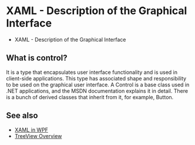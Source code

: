 ﻿<!--
//________________________________________________________________________________________________________________________
//
//  Copyright (C) 2024, Mariusz Postol LODZ POLAND.
//
//  To be in touch join the community by pressing the `Watch` button and get started commenting using the discussion panel at
//
//  https://github.com/mpostol/TP/discussions/182
//
//  by introducing yourself and telling us what you do with this community.
//_________________________________________________________________________________________________________________________
-->

# XAML - Description of the Graphical Interface

- XAML - Description of the Graphical Interface

## What is control?

It is a type that encapsulates user interface functionality and is used in client-side applications. This type has associated shape and responsibility to be used on the graphical user interface. A Control is a base class used in .NET applications, and the MSDN documentation explains it in detail. There is a bunch of derived classes that inherit from it, for example, Button.

## See also

- [XAML in WPF](https://docs.microsoft.com/dotnet/framework/wpf/advanced/xaml-in-wpf)
- [TreeView Overview](https://docs.microsoft.com/dotnet/framework/wpf/controls/treeview-overview?view=netframework-4.7.2)

<!-- 
# Dane graficzne - Generowanie Interfejsu Graficznego

- [Dane graficzne - Generowanie Interfejsu Graficznego](#dane-graficzne---generowanie-interfejsu-graficznego)
  - [Wprowadzenie](#wprowadzenie)
    - [Wstęp](#wstęp)
    - [Wybór Technologii](#wybór-technologii)
    - [Uruchomienie programu](#uruchomienie-programu)
  - [Praca z kodem](#praca-z-kodem)
    - [Śledzenie Zmian](#śledzenie-zmian)
    - [Czemu xml](#czemu-xml)
    - [Integracja funkcjonalności i grafiki](#integracja-funkcjonalności-i-grafiki)
    - [Klasa częściowa](#klasa-częściowa)
    - [xaml-semantyka - tworzenie nowych obiektów](#xaml-semantyka---tworzenie-nowych-obiektów)
    - [Kontrolka i renderowanie](#kontrolka-i-renderowanie)
    - [GUI jako drzewo kontrolek](#gui-jako-drzewo-kontrolek)
    - [Co to jest kontrolka](#co-to-jest-kontrolka)
    - [Kompilacja xaml](#kompilacja-xaml)
    - [Konwersja xaml na CSharp](#konwersja-xaml-na-csharp)
    - [Refleksja](#refleksja)
  - [Sekwencja uruchomienia](#sekwencja-uruchomienia)
  - [Praca domowa](#praca-domowa)
  - [Zakończenie](#zakończenie)

## Wprowadzenie

W tej lekcji kontynuujemy cykl dedykowany omówieniu wybranych zagadnień związanych z reprezentacją informacji procesowej w postaci graficznej. W trakcie poprzedniej lekcji omówiliśmy ogólne zagadnienia dotyczące metodyki projektowania graficznego interfejsu użytkownika. Teraz omówimy zagadnienia związane z generowaniem grafiki, która jest dopasowana do automatyzowanego procesu biznesowego. Wygenerowanie takiej grafiki wymaga formalnego opisu. W trakcie tej lekcji będziemy odwoływać się do języka Extensible Application Markup Language, w skrócie xaml. On właśnie służy do tego, aby formalnie opisać to co widzimy na ekranie. Nowy język, to brzmi niepokojąco, tym bardziej, że poznanie tego języka jest poza zakresem kursu. Na szczęście jego pogłębiona znajomość nie jest wymagana. To nie jest warunek konieczny do zrozumienia żadnej z lekcji w tej grupie tematycznej.

### Wstęp

Zacznijmy od kilu definicji, wyjaśnień i wskazania kierunków poszukiwań nowych rozwiązań, w zakresie generowania graficznego interfejsu użytkownika na podstawie jego formalnego opisu, który my programiści możemy jakoś wkomponować w cały program. Pamiętajmy, że nadal celem jest rozdzielenie odpowiedzialności.

Obrazek jest ciągiem kolorowych pikseli. Muszą one się komponować w taki sposób, aby reprezentować wybrane informacje procesu, tzn. jego stan lub zachowanie. Podobnie jak w przypadku danych rezydujących w pamięci, których przecież nie przetwarzamy odwołując się bezpośrednio do ich binarnej reprezentacji, również graficzny interfejs użytkownika (w skrócie GUI od angielskiego graphical user interface) nie tworzymy mozolnie składając piksele w spójną kompozycję. Co więcej, jak wspomniałem wcześniej GUI stanowi pulpit sterujący przebiegiem procesu, więc musi również zachowywać się dynamicznie, a w tym umożliwiać wprowadzanie danych i wydawanie poleceń.

### Wybór Technologii

Kolejnym problemem jest zatem, jak zapewnić odpowiedni poziom abstrakcji, tzn. ukryć szczegóły związane z powstawaniem obrazka. Podobnie jak w każdym przypadku, aby nasze rozważania były osadzone na praktycznych przykładach musimy użyć konkretnej technologii. Wybrałem Windows Presentation Foundation (w skrócie bardziej swojsko brzmiący skrót WPF), ale postaram się, byśmy niezależnie od tego wyboru nie stracili ogólności rozważań. Ważnym elementem składowym tej technologii jest właśnie język xaml, który użyjemy, aby ten wspomniany poziom abstrakcji uzyskać. Omówienie WPF wymaga osobnego kursu, a my pozostaniemy możliwie blisko zagadnieniom związanym z praktyką wykorzystania języka CSharp.

### Uruchomienie programu

Może to zabrzmi na początku zagadkowo, ale to że graficzny interfejs użytkownika jest elementem programu jest czymś oczywistym dla wszystkich. Nie dla wszystkich jest już natomiast takie oczywiste to, że nie jest on integralną częścią procesu realizującego program. Popatrzmy jeszcze raz na rysunek, gdzie widzimy GUI jako coś zewnętrznego w stosunku do procesu. Podobnie jak dane strumieniowe i strukturalne. Interfejs ten może nawet powstać na innej fizycznej maszynie. W takim przypadku dodatkowo trzeba uwzględnić konieczność komunikacji pomiędzy maszynami. W konsekwencji na interfejs i działający program musimy patrzeć jak na dwa niezależne byty działające w asynchronicznych środowiskach. Więc problemem jest jak synchronizować jago zawartość i zachowanie z przebiegiem programu. W tej lekcji nie odpowiemy do końca na to pytanie, a jedynie omówimy jaka jest relacja pomiędzy jego powstaniem i czasem życia instancji programu. Dwustronna synchronizacja to już temat dla następne lekcji.

## Praca z kodem

### Śledzenie Zmian

Wróćmy na chwilę do poprzedniej lekcji, w trakcie której korzystając z niezależnego programu Blend pracowaliśmy nad wyglądem obrazka generowanego przez przykładowy program Po zakończeniu pracy w programie Blend, możemy wrócić do tworzenia tekstu programu, czyli wrócić do Visual Studio. Tu dodatkowa uwaga, Blend to niezależny program, który można uruchomić korzystając z interfejsu systemu operacyjnego, a w tym z menu kontekstowego przeglądarki plików. Jest on niezależny przy zastrzeżeniu, że wyniki jego pracy da się wrzucić do repozytorium jako integralna część całego programu i śledzić historię jego zmian. To będzie możliwe tylko wtedy, jeśli wynik jego działania będą tekstem. To dziś nasz, programistów postulat, który musi być przestrzegany bez żadnych kompromisów. To dodatkowy powód, dlaczego formaty graficzne jak gif, JPG i pliki PowerPoint, żeby ograniczyć się tylko do popularnych rozwiązań ustalania wyglądu GUI, to generalnie zły pomysł.

Zobaczmy zatem jak ten postulat jest zrealizowany w proponowanym scenariuszu. Po powrocie do Visual Studio możemy zauważyć, że zmienił się jeden z plików. Po jego otwarciu w edytorze widzimy, że to plik o składni xml, a więc plik tekstowy, choć obok jest podobny obrazek ja poprzednio. Zamykam obrazek, bo jako programiści koncentrujemy się na samy tekście. Tu jednak trzeba zauważyć, że relacja obrazek tekst istnieje, teraz tylko trzeba ją określić. Przechodząc do folderu, gdzie znajduje się ten plik, możemy dokonać analizy jego zmian. Korzystając z narzędzia, które akurat mam zainstalowane mogę te różnice pokazać. Zmiany są na czerwono. Przy okazji, tu widzimy kolejny przykład GUI, czyli informacji procesowej reprezentowanej graficznie. U mnie procesem jest tekst programu w trakcie jego edycji. W tej reprezentacji każda litera to kompozycja pikseli, a czerwony kolor to informacja – tu jest zmiana. Proponuję nie tracić cennego czasu na analizowanie samych zmian w pliku. Lepiej ten czas poświęcić na zrozumienie treści i roli tego dokumentu, jako pewnego fragmentu naszego programu. Wróćmy zatem do Visual Studio.

### Czemu xml

Pewnie pierwszym zaskoczeniem jest to, że zamiast CSharp mamy xml. Są tego co najmniej dwa powody. Pierwszym jest to, że proces renderingu grafiki nie jest związany z implementacją algorytmów akurat w języku CSharp. Jak to wielokrotnie podkreślałem jest wiele języków, które możemy wykorzystać w tym celu. Więc pierwszy powód to przenośność rezultatu pracy. Drugi powód jest związany z użyciem edytora Blend, więc jakiegoś narzędzia programowego. Przypomnę, że standard xml, tak w ogóle powstał jako język przeznaczony do wymiany danych pomiędzy programami, czyli do integracji aplikacji. Tu widzimy, jak to działa w praktyce dla Blend i Visual Studio. Blend i Visual Studio to właśnie dwa niezależne programy, których funkcjonalność jest kompatybilna względem siebie.

### Integracja funkcjonalności i grafiki

Z punktu widzenia projektowania grafiki fakt, że mamy do czynienia z xml nas specjalnie nie powinien martwić. Wystarczy, że osoby znające się na kolorach i kształtach dadzą nam wygenerowany plik, który my dołączymy do projektu i nich Visual Studio zrobi resztę. No niestety to podejście jest zbyt piękne, by było realne. Cały ten misterny plan rozbija się o fakt, że prędzej czy później - a jak się możemy domyślać raczej prędzej - musimy zacząć mówić o integracji obrazka z funkcjonalnością procesową, a więc to za co nam płacą. Funkcjonalność to aktualne dane procesowe i zachowanie się interfejsu. My natomiast dane, czyli zbiory dopuszczanych wartości i operacje na nich realizowanych, definiujemy używając typów i o nich musimy zacząć mówić.

### Klasa częściowa

Szukanie rozwiązania tego dylematu, co nasze, a co wynik działania jakiegoś edytora, rozpoczniemy od zauważenia pozornie błahego faktu, a mianowicie plik, który edytowaliśmy jest połączony w parę z innym plikiem. Jak otworzymy jego parę w edytorze to stwierdzamy, że jest to tekst CSharp. Co więcej widzimy słowo partial, więc zawiera on częściową definicję klasy. A może te dwa pliki tworzą jedną klasę, jeden typ zgodnie z tym o czym mówiliśmy poprzednio w temacie definicji częściowych, czyli partial. W omawianych poprzednio przypadkach definicji częściowych pokazywałem, że ostateczna definicja powstaje w wyniku zmieszania tekstu poszczególnych części. To ma sens tylko wtedy, jeśli części są napisane w tym samym języku, więc mają tą samą składnię i semantykę. W rozważanym przypadku to oczywiście nie jest spełnione. Tu próba mieszania tekstów o różnych składniach musi doprowadzić do rezultatu, który nie jest zgodny z żadnym językiem. Wróćmy zatem do poprzedniego pliku xml. Nasze podejrzenia się potwierdzają,  bo jak widzimy, w pierwszym elemencie tego pliku jest atrybut `class` i nazwa klasy częściowej, która jest połączona w parę.

### xaml-semantyka - tworzenie nowych obiektów

Składnia i semantyka plików xml zdefiniowana przez specyfikację tego standardu nie jest wystarczająca do wyjaśnienia naszych obaw, ale przecież do każdego pliku xml możemy dodać własne reguły semantyczne, które określą przykładowo, co tu oznacza słowo `Grid`. Z menu kontekstowego możemy przejść do definicji tego słowa i widzimy, że otwiera się dodatkowe okienko z definicja klasy o tej samej nazwie i gdzie wyróżniony jest konstruktor bezparametrowy dla tej klasy. To pozwala uprawdopodobnić tezę, że znaczenie tego zapisu jest następujące: wywołaj konstruktor bezparametrowy i w konsekwencji utwórz i zainicjuj obiekt tej klasy.
Analizując kolejne elementy i atrybuty tego pliku xml widzimy, że odwołują się one do properties, czyli właściwości tej klasy.

### Kontrolka i renderowanie

Upraszczając, renderowanie to proces tworzenia kompozycji pikseli na ekranie korzystając z jakiegoś opisu – czyli u nas to zamiana tekstu w żywy obraz. Ponieważ układamy piksele na ekranie, to możemy mówić wyłącznie o czasie realizacji programu. W przypadku programowania obiektowego ten jakiś opis istniejący w trakcie realizacji programu musi być zbiorem obiektów połączonych w strukturę, a więc grafem. Obiekty są tworzone na podstawie typów. Zatem typy, które użyjemy do opisu obrazka muszą mieś wspólną cechę, a mianowicie przypisany kształt. Cały obrazek zatem musi być kompozycją typowych kształtów, które umożliwiają realizację dwóch dodatkowych funkcji, jak wprowadzanie danych i wykonywanie poleceń. Dodatkowo te kształty muszą również dać się adoptować do aktualnych potrzeb, co widzieliśmy w przypadku sposobu wypełnienia wybranego fragmentu ekranu. To wszystko można zrealizować dzięki polimorfizmowi i właściwościom czyli property typów.

### GUI jako drzewo kontrolek

Wróćmy zatem do pliku xaml, w którym widzimy mechanizm tworzenia obiektów. I teraz już wiemy, że tworzone obiekty muszą mieć wspólną cechę, a mianowicie dać się renderować. Skoro powstaje obiekt, to co zrobić z referencją do niego – przykładowo tworzymy obiekt na podstawie definicji klasy Grid. Jeśli nic, to garbage collector zajmie się nim natychmiast by go unicestwi. Przyjmijmy zatem tezę, że każdy obiekt utworzony zgodnie z hierarchią elementów pliku xml to kolekcja obiektów wewnętrznych. W takim przypadku wspomniany obiekt Grid byłby dodany do naszej klasy, ale przecież ona nie jest kolekcją. Tu zauważmy, że dziedziczy ona z klasy Window, która już taką kolekcję może być lub ją zawierać. W rezultacie tworzy się drzewko obiektów, którego elementem centralnym – czyli pniem - jest nasza klasa, która jest klasą częściową i dziedziczy z klasy Window.

### Co to jest kontrolka

Systematyczne omówienie języka xaml to temat na osobny kurs, więc tu przyjmijmy, że dostajemy ten plik jako rezultat działania specjalistów od estetyki, ergonomii i procesu biznesowego. Bez wnikania w szczegóły tego pliku, możemy zauważyć, że utworzony na ekranie obrazek też ma drzewiastą naturę i składa się z obrazków, które dalej składają się z następnych obrazków. W naszym przykładzie okienko to rodzaj tablicy, w komórkach której znajdują się lista, klawisze, pola tekstowe, itd. Innymi słowy każdy obiekt, który utworzyliśmy jest renderowany na ekranie, czyli każda klasa opisująca formalnie ten obiekt musi mieć skojarzony wygląd, więc reguły tworzenia pewnej kompozycji pikseli. Te klasy nazywamy potocznie kontrolkami. Więc nie wchodząc w szczegóły kontrolka to klasa, która implementuje funkcjonalność pozwalającą odwzorować pewien kształt i zachowanie na ekranie.

### Kompilacja xaml

Za wielce prawdopodobny możemy zatem przyjąć scenariusz, w którym plik xml napisany zgodnie z regułami pewnego języka bazującego na składni xml, jest konwertowany do języka CSharp i następnie możemy już te ujednolicone składniowo i semantycznie teksty wymieszać, tworząc z dwóch części ujednoliconą definicję klasę, a więc wrócić do dobrze znanego nam świata programowania w CSharp. Ten nowy język nazywamy xaml. Zgodnie z przedstawionym tu scenariuszem nie musimy nawet tego języka znać. I to by była prawda, gdyby wystarczyło utworzyć statyczny obrazek. My jednak musimy go ożywić, tzn. zobrazować stan procesu i zachowanie procesu przetwarzania, a więc wyświetlić dane procesowe, umożliwić ich edycję i reagować na polecenia użytkownika. Do tego tematu wrócimy w trakcie następnej lekcji. Może nas uspokajać fakt, że oprócz części w xaml mamy część w CSharp, zwaną code-behind i to że skoro kompilator może dokonać konwersji xaml na CSharp, to może my możemy wszystko napisać od razu w CSharp. Odpowiedź na pytanie czy jest to możliwe by nie używać xaml, jest twierdząca, więc pokusa jest duża. Niestety są koszta i to niemałe. Przed przejsciem do ich szacowania, musimy zrozumieć skąd się biorą, ale pamiętajmy, że mamy trzy opcje. Tylko Blend, tylko CSharp i jakaś ich kombinacja.

### Konwersja xaml na CSharp

Żeby te wspomniane poprzednio koszty konwersji zaml na CSharp oszacować i lepiej zrozumieć mechanizmy działania środowiska, musimy popatrzeć, co robi kompilator na podstawie analizy tekstu programu. Zróbmy krótką analizę bez wnikania w szczegóły. W konstruktorze klasy znajdziemy wywołanie metody InitializeComponent, której - na pierwszy rzut oka - nie ma w tekście programu, ale kompilator nie zgłasza błędu, więc gdzieś jest. Z menu kontekstowego przejdźmy do definicji w tekście, gdzie ta metoda jest zdefiniowana. Z nagłówka otwartego pliku widzimy, że ten tekst jest automatycznie wygenerowany, ale zauważmy też, że nie zawiera on prostej konwersji tekstu zaml na CSharp, natomiast przekazuje on ścieżkę do pliku zaml do metody LoadComponent. Funkcjonalność tej metody jest dostarczana przez bibliotekę, ale z opisu możemy się dowiedzieć, że to ona tworzy wszystkie obiekty używając refleksji. Refleksja to wyższy stopień wtajemniczenia i to są te koszty. Bez refleksji konwersja 1:1 zaml na CSharp w ogólnym przypadku jest niemożliwa.

### Refleksja

Refleksja to temat, o którym mówiliśmy już trochę, więc można do niego wrócić. Tu jednak zakończymy nasze dociekania. Wrócimy jeszcze do tego tematu w następnej lekcji w kontekście automatycznego wiązania warstw w czasie komponowania programu polegającego na tworzeniu obiektów i wykorzystaniu referencji do nich by utworzyć strukturę obiektów odpowiedzialną za kompozycję, dwukierunkowy transfer danych i zachowanie się GUI.

## Sekwencja uruchomienia

W programowaniu obiektowym uruchomienie aplikacji musi skutkować utworzeniem pierwszego obiektu. Jego konstruktor zatem zawiera instrukcję, która jest jako pierwsza realizowana przez proces utworzony przez system operacyjny. Tu rodzi się pytanie, jak ją znaleźć.

Każdy projekt zawiera swój plik konfiguracyjny. W analizowanym projekcie jego zawartość można odczytać korzystając z menu kontekstowego. I tu znajdujemy miejsce, w którym możemy wybrać obiekt startowy. Do wyboru jest tylko jeden, a składnia jego nazwy przypomina nazwę typu. Skoro to jest typ, to tu warto sobie zadać pytanie jak środowisko deleguje typy do tej listy? Czy tu może być więcej elementów na tej liście?

Skoro to ma być obiekt startowy to identyfikator w dropboxie musi być nazwą klasy. W drzewku class view znajdujemy odpowiedni typ. Po otwarciu widzimy, że jest to teks zgodny z xml z rozszerzeniem zaml. Po synchronizacji z resztą plików można zauważyć, że plik ten jest jednym z pary połączonych plików. Drugim jest plikiem CSharp, ale jest to pusta definicja i nie ma tu nawet konstruktora. Jest to kolejny przykład klasy częściowej napisanej w dwóch językach, a więc spodziewamy się konwersji zaml na CSharp i mieszania tekstów. Wynik konwersji możemy znaleźć wracając do drzewka klas. W dolnej części okna znajduje się lista dwóch metod. Wybierając dowolną z nich otwiera się tekst, który został wygenerowany automatycznie i który zawiera metodę statyczną o nazwie Main tworzącą obiekt tej klasy. Wywołuje ona metodę instancji utworzonej klasy Initialize. W tej metodzie możemy znaleźć odwołanie do pliku zaml, a mianowicie podstawienie do property StartupUri wskazujące na poprzednio analizowany plik zawierający definicję graficznego interfejsu użytkownika, często zwanego shell.

Tu warto zwrócić uwagę, na fakt, że ta klasa dziedziczy po klasie Application. W ramach pracy domowej proszę sprawdzić, czy można zadeklarować więcej klas, które dziedziczą po klasie Application i jak to wpływa na zwartość drop-box’a w konfiguracji projektu. Definicja tej klasy jest praktycznie pusta, tzn. nie ma nawet konstruktora, co oznacza, że wykonywany jest konstruktor domyślny, czyli rób nic. Co jednak pozawala na to, żeby tu zdefiniować własny konstruktor bezparametrowy. Można też nadpisać wybrane metody zklasy bazowej, by zachowanie dopasować do indywidualnych potrzeb programu. Z wykorzystaniem wspomnianych konstrukcji językowych tu możemy zlokalizować wymagane działania pomocnicze przed rozpoczęciem realizacji logiki biznesowe. Typowym przykładem jest przygotowanie infrastruktury związanej ze śledzeniem programu, wywoływanie przed zakończeniem programu operacji Dispose dla wszystkich obiektów, które tego wymagają, ale również tworzenie dodatkowych obiektów związanych z logika biznesową lub przygotowanie infrastruktury do wstrzykiwania zależności.

## Praca domowa

Na koniec lekcji, jak zwykle, praca domowa. Aby następna lekcja była bardziej zrozumiała proponuję trzy zadania w ramach pracy domowej.

Po pierwsze, proszę utworzyć własny projekt WPF i zmienić domyślny obiekt startowy. Drugie zadanie to dodać dwie metody, które będą wywołane odpowiednio na początku i na końcu programu. Wszystko to sprawdzić w testach jednostkowych. Uprzedzam, że to ostanie zadanie nie jest banalne.

## Zakończenie

W tej lekcji to już wszystko. Dziękuję za poświęcony czas. W następnej lekcji będziemy kontynuowali omawianie tych zagadnień ze szczególny uwzględnieniem odprzężenia widoku oraz danych/funkcjonalności, które sterują interfejsem graficznym. Omówione tu przykłady ograniczyłem do współdziałania z technologią WPF. Musimy jednak pamiętać, że poznane konstrukcje językowe są uniwersalne i rozszerzalne, innymi słowy mogą być wykorzystane również w kontekście innych technologii.

-->
